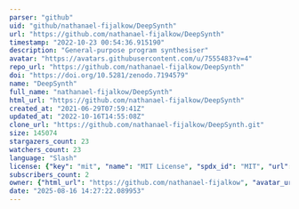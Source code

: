 ```yaml
---
parser: "github"
uid: "github/nathanael-fijalkow/DeepSynth"
url: "https://github.com/nathanael-fijalkow/DeepSynth"
timestamp: "2022-10-23 00:54:36.915190"
description: "General-purpose program synthesiser"
avatar: "https://avatars.githubusercontent.com/u/7555483?v=4"
repo_url: "https://github.com/nathanael-fijalkow/DeepSynth"
doi: "https://doi.org/10.5281/zenodo.7194579"
name: "DeepSynth"
full_name: "nathanael-fijalkow/DeepSynth"
html_url: "https://github.com/nathanael-fijalkow/DeepSynth"
created_at: "2021-06-29T07:59:41Z"
updated_at: "2022-10-16T14:55:08Z"
clone_url: "https://github.com/nathanael-fijalkow/DeepSynth.git"
size: 145074
stargazers_count: 23
watchers_count: 23
language: "Slash"
license: {"key": "mit", "name": "MIT License", "spdx_id": "MIT", "url": "https://api.github.com/licenses/mit", "node_id": "MDc6TGljZW5zZTEz"}
subscribers_count: 2
owner: {"html_url": "https://github.com/nathanael-fijalkow", "avatar_url": "https://avatars.githubusercontent.com/u/7555483?v=4", "login": "nathanael-fijalkow", "type": "User"}
date: "2025-08-16 14:27:22.089953"
---
```

